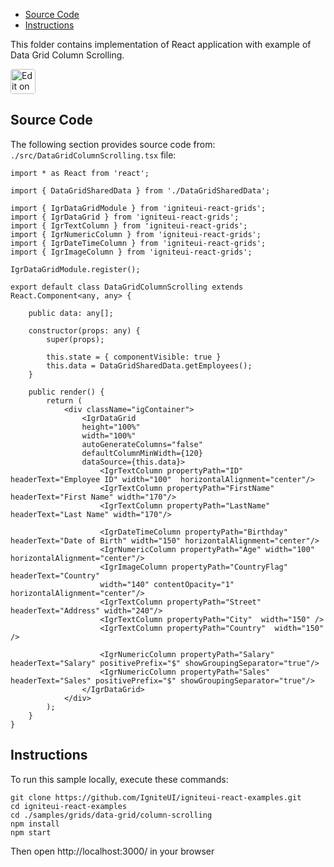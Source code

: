 <!-- NOTE: do not change this file because it will be auto re-generated from template file: -->
<!-- https://github.com/IgniteUI/igniteui-react-examples/tree/master/templates/sample/ReadMe.md -->

<!-- ## Table of Contents -->
<!-- - [Sample Preview](#Sample-Preview) -->
- [Source Code](#Source-Code)
- [Instructions](#Instructions)

This folder contains implementation of React application with example of Data Grid Column Scrolling.
<!-- in the Data Grid component -->
<!-- [Data Grid](https://infragistics.com/Reactsite/components/data-grid.html) -->

<html lang="en" xmlns="http://www.w3.org/1999/xhtml">
    <body>
        <a target="_blank" href="https://codesandbox.io/s/github/IgniteUI/igniteui-react-examples/tree/master/samples/grids/data-grid/column-scrolling?fontsize=14&hidenavigation=1&theme=dark&view=preview&file=/src/DataGridColumnScrolling.tsx" rel="noopener noreferrer">
            <img height="40px" style="border-radius: 0.25rem" alt="Edit on CodeSandbox" src="https://static.infragistics.com/xplatform/images/sandbox/code.png"/>
        </a>
        <!-- <a target="_blank"
href="https://codesandbox.io/s/github/IgniteUI/igniteui-react-examples/tree/master/samples/maps/geo-map/binding-csv-points?fontsize=14&hidenavigation=1&theme=dark&view=preview">
            <img alt="Edit Sample" src="https://codesandbox.io/static/img/play-codesandbox.svg"/>
        </a> -->
        <!-- <a target="_blank" style="margin-left: 0.5rem"
href="https://codesandbox.io/embed/github/IgniteUI/igniteui-react-examples/tree/master/samples/grids/data-grid/column-scrolling?fontsize=14&hidenavigation=1&theme=dark&view=preview&file=/src/DataGridColumnScrolling.tsx">
            <img height="40px" style="border-radius: 5px" alt="View on CodeSandbox" src="https://static.infragistics.com/xplatform/images/sandbox/view.png"/>
        </a> -->
        <!-- <a target="_blank"
href="https://codesandbox.io/embed/github/IgniteUI/igniteui-react-examples/tree/master/samples/maps/geo-map/binding-csv-points?fontsize=14&hidenavigation=1&theme=dark&view=preview">
            <img alt="View on CodeSandbox" src="https://static.infragistics.com/xplatform/images/sandbox/view.png"/>
        </a>
https://codesandbox.io/embed/react-treemap-overview-rtb45
https://codesandbox.io/static/img/play-codesandbox.svg
https://codesandbox.io/embed/react-treemap-overview-rtb45?view=browser -->
    </body>
</html>

<!-- ## Sample Preview -->

<!-- <iframe
  src="https://codesandbox.io/embed/github/IgniteUI/igniteui-react-examples/tree/master/samples/grids/data-grid/column-scrolling?fontsize=14&hidenavigation=1&theme=dark&view=preview&file=/src/DataGridColumnScrolling.tsx"
  style="width:100%; height:400px; border:0; border-radius: 4px; overflow:hidden;"
  allow="accelerometer; ambient-light-sensor; camera; encrypted-media; geolocation; gyroscope; hid; microphone; midi; payment; usb; vr"
  sandbox="allow-forms allow-modals allow-popups allow-presentation allow-same-origin allow-scripts"
></iframe> -->

## Source Code

The following section provides source code from:
`./src/DataGridColumnScrolling.tsx` file:

```tsx
import * as React from 'react';

import { DataGridSharedData } from './DataGridSharedData';

import { IgrDataGridModule } from 'igniteui-react-grids';
import { IgrDataGrid } from 'igniteui-react-grids';
import { IgrTextColumn } from 'igniteui-react-grids';
import { IgrNumericColumn } from 'igniteui-react-grids';
import { IgrDateTimeColumn } from 'igniteui-react-grids';
import { IgrImageColumn } from 'igniteui-react-grids';

IgrDataGridModule.register();

export default class DataGridColumnScrolling extends React.Component<any, any> {

    public data: any[];

    constructor(props: any) {
        super(props);

        this.state = { componentVisible: true }
        this.data = DataGridSharedData.getEmployees();
    }

    public render() {
        return (
            <div className="igContainer">
                <IgrDataGrid
                height="100%"
                width="100%"
                autoGenerateColumns="false"
                defaultColumnMinWidth={120}
                dataSource={this.data}>
                    <IgrTextColumn propertyPath="ID" headerText="Employee ID" width="100"  horizontalAlignment="center"/>
                    <IgrTextColumn propertyPath="FirstName" headerText="First Name" width="170"/>
                    <IgrTextColumn propertyPath="LastName" headerText="Last Name" width="170"/>

                    <IgrDateTimeColumn propertyPath="Birthday" headerText="Date of Birth" width="150" horizontalAlignment="center"/>
                    <IgrNumericColumn propertyPath="Age" width="100" horizontalAlignment="center"/>
                    <IgrImageColumn propertyPath="CountryFlag" headerText="Country"
                    width="140" contentOpacity="1" horizontalAlignment="center"/>
                    <IgrTextColumn propertyPath="Street" headerText="Address" width="240"/>
                    <IgrTextColumn propertyPath="City"  width="150" />
                    <IgrTextColumn propertyPath="Country"  width="150" />

                    <IgrNumericColumn propertyPath="Salary" headerText="Salary" positivePrefix="$" showGroupingSeparator="true"/>
                    <IgrNumericColumn propertyPath="Sales" headerText="Sales" positivePrefix="$" showGroupingSeparator="true"/>
                </IgrDataGrid>
            </div>
        );
    }
}
```

## Instructions
To run this sample locally, execute these commands:

```
git clone https://github.com/IgniteUI/igniteui-react-examples.git
cd igniteui-react-examples
cd ./samples/grids/data-grid/column-scrolling
npm install
npm start

```

Then open http://localhost:3000/ in your browser

